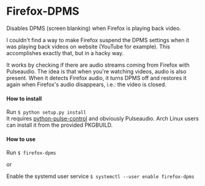 # Firefox-DPMS
Disables DPMS (screen blanking) when Firefox is playing back video.

I couldn't find a way to make Firefox suspend the DPMS settings when
it was playing back videos on website (YouTube for example). This
accomplishes exactly that, but in a hacky way.

It works by checking if there are audio streams coming from Firefox
with Pulseaudio. The idea is that when you're watching videos, audio
is also present. When it detects Firefox audio, it turns DPMS off and
restores it again when Firefox's audio disappears, i.e.: the video
is closed.

#### How to install
Run `$ python setup.py install`   
It requires [python-pulse-control](https://github.com/mk-fg/python-pulse-control)
and obviously Pulseaudio.
Arch Linux users can install it from the provided PKGBUILD.

#### How to use
Run `$ firefox-dpms`

or

Enable the systemd user service `$ systemctl --user enable firefox-dpms`

